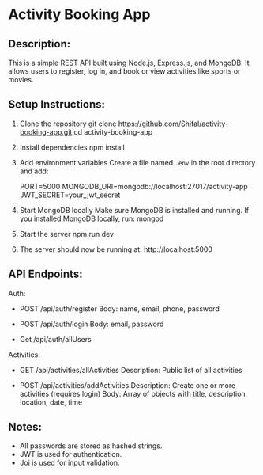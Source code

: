 Activity Booking App
=====================

Description:
------------
This is a simple REST API built using Node.js, Express.js, and MongoDB.
It allows users to register, log in, and book or view activities like sports or movies.

Setup Instructions:
-------------------

1. Clone the repository
   git clone https://github.com/Shifal/activity-booking-app.git
   cd activity-booking-app

2. Install dependencies
   npm install

3. Add environment variables
   Create a file named `.env` in the root directory and add:

   PORT=5000
   MONGODB_URI=mongodb://localhost:27017/activity-app
   JWT_SECRET=your_jwt_secret

4. Start MongoDB locally
   Make sure MongoDB is installed and running.
   If you installed MongoDB locally, run:
   mongod

5. Start the server
   npm run dev

6. The server should now be running at:
   http://localhost:5000


API Endpoints:
--------------

Auth:
- POST /api/auth/register
  Body: name, email, phone, password

- POST /api/auth/login
  Body: email, password

- Get /api/auth/allUsers

Activities:
- GET /api/activities/allActivities
  Description: Public list of all activities

- POST /api/activities/addActivities
  Description: Create one or more activities (requires login)
  Body: Array of objects with title, description, location, date, time


Notes:
------
- All passwords are stored as hashed strings.
- JWT is used for authentication.
- Joi is used for input validation.
